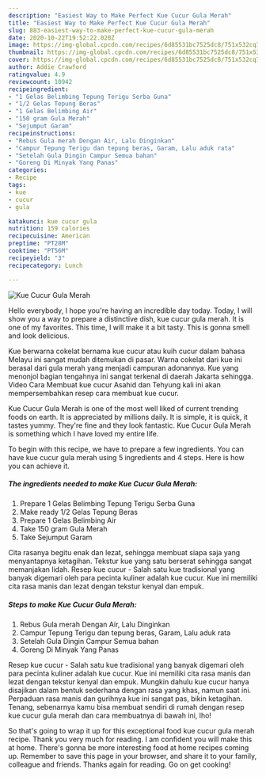 ```yaml
---
description: "Easiest Way to Make Perfect Kue Cucur Gula Merah"
title: "Easiest Way to Make Perfect Kue Cucur Gula Merah"
slug: 883-easiest-way-to-make-perfect-kue-cucur-gula-merah
date: 2020-10-22T19:52:22.020Z
image: https://img-global.cpcdn.com/recipes/6d85531bc7525dc8/751x532cq70/kue-cucur-gula-merah-foto-resep-utama.jpg
thumbnail: https://img-global.cpcdn.com/recipes/6d85531bc7525dc8/751x532cq70/kue-cucur-gula-merah-foto-resep-utama.jpg
cover: https://img-global.cpcdn.com/recipes/6d85531bc7525dc8/751x532cq70/kue-cucur-gula-merah-foto-resep-utama.jpg
author: Addie Crawford
ratingvalue: 4.9
reviewcount: 10942
recipeingredient:
- "1 Gelas Belimbing Tepung Terigu Serba Guna"
- "1/2 Gelas Tepung Beras"
- "1 Gelas Belimbing Air"
- "150 gram Gula Merah"
- "Sejumput Garam"
recipeinstructions:
- "Rebus Gula merah Dengan Air, Lalu Dinginkan"
- "Campur Tepung Terigu dan tepung beras, Garam, Lalu aduk rata"
- "Setelah Gula Dingin Campur Semua bahan"
- "Goreng Di Minyak Yang Panas"
categories:
- Recipe
tags:
- kue
- cucur
- gula

katakunci: kue cucur gula 
nutrition: 159 calories
recipecuisine: American
preptime: "PT28M"
cooktime: "PT56M"
recipeyield: "3"
recipecategory: Lunch

---
```



![Kue Cucur Gula Merah](https://img-global.cpcdn.com/recipes/6d85531bc7525dc8/751x532cq70/kue-cucur-gula-merah-foto-resep-utama.jpg)

Hello everybody, I hope you're having an incredible day today. Today, I will show you a way to prepare a distinctive dish, kue cucur gula merah. It is one of my favorites. This time, I will make it a bit tasty. This is gonna smell and look delicious.

Kue berwarna cokelat bernama kue cucur atau kuih cucur dalam bahasa Melayu ini sangat mudah ditemukan di pasar. Warna cokelat dari kue ini berasal dari gula merah yang menjadi campuran adonannya. Kue yang menonjol bagian tengahnya ini sangat terkenal di daerah Jakarta sehingga. Video Cara Membuat kue cucur Asahid dan Tehyung kali ini akan mempersembahkan resep cara membuat kue cucur.

Kue Cucur Gula Merah is one of the most well liked of current trending foods on earth. It is appreciated by millions daily. It is simple, it is quick, it tastes yummy. They're fine and they look fantastic. Kue Cucur Gula Merah is something which I have loved my entire life.


To begin with this recipe, we have to prepare a few ingredients. You can have kue cucur gula merah using 5 ingredients and 4 steps. Here is how you can achieve it.

<!--inarticleads1-->

##### The ingredients needed to make Kue Cucur Gula Merah:

1. Prepare 1 Gelas Belimbing Tepung Terigu Serba Guna
1. Make ready 1/2 Gelas Tepung Beras
1. Prepare 1 Gelas Belimbing Air
1. Take 150 gram Gula Merah
1. Take Sejumput Garam


Cita rasanya begitu enak dan lezat, sehingga membuat siapa saja yang menyantapnya ketagihan. Tekstur kue yang satu berserat sehingga sangat memanjakan lidah. Resep kue cucur - Salah satu kue tradisional yang banyak digemari oleh para pecinta kuliner adalah kue cucur. Kue ini memiliki cita rasa manis dan lezat dengan tekstur kenyal dan empuk. 

<!--inarticleads2-->

##### Steps to make Kue Cucur Gula Merah:

1. Rebus Gula merah Dengan Air, Lalu Dinginkan
1. Campur Tepung Terigu dan tepung beras, Garam, Lalu aduk rata
1. Setelah Gula Dingin Campur Semua bahan
1. Goreng Di Minyak Yang Panas


Resep kue cucur - Salah satu kue tradisional yang banyak digemari oleh para pecinta kuliner adalah kue cucur. Kue ini memiliki cita rasa manis dan lezat dengan tekstur kenyal dan empuk. Mungkin dahulu kue cucur hanya disajikan dalam bentuk sederhana dengan rasa yang khas, namun saat ini. Perpaduan rasa manis dan gurihnya kue ini sangat pas, bikin ketagihan. Tenang, sebenarnya kamu bisa membuat sendiri di rumah dengan resep kue cucur gula merah dan cara membuatnya di bawah ini, lho! 

So that's going to wrap it up for this exceptional food kue cucur gula merah recipe. Thank you very much for reading. I am confident you will make this at home. There's gonna be more interesting food at home recipes coming up. Remember to save this page in your browser, and share it to your family, colleague and friends. Thanks again for reading. Go on get cooking!

